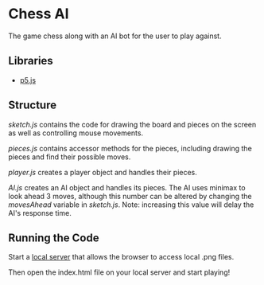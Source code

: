 # Chess AI
The game chess along with an AI bot for the user to play against.

## Libraries

- [p5.js](https://p5js.org/)

## Structure
*sketch.js* contains the code for drawing the board and pieces on the screen as well as controlling mouse movements.

*pieces.js* contains accessor methods for the pieces, including drawing the pieces and find their possible moves.

*player.js* creates a player object and handles their pieces.

*AI.js* creates an AI object and handles its pieces. The AI uses minimax to look ahead 3 moves, although this number can be altered by changing the *movesAhead* variable in *sketch.js*. Note: increasing this value will delay the AI's response time.


## Running the Code

Start a [local server](https://github.com/processing/p5.js/wiki/Local-server) that allows the browser to access local .png files.

Then open the index.html file on your local server and start playing!
